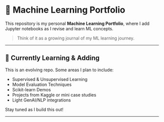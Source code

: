 # 🧠 Machine Learning Portfolio

This repository is my personal **Machine Learning Portfolio**, where I add Jupyter notebooks as I revise and learn ML concepts.

> Think of it as a growing journal of my ML learning journey.

---

## 🚧 Currently Learning & Adding

This is an evolving repo. Some areas I plan to include:
- Supervised & Unsupervised Learning
- Model Evaluation Techniques
- Scikit-learn Demos
- Projects from Kaggle or mini case studies
- Light GenAI/NLP integrations

Stay tuned as I build this out!

---
